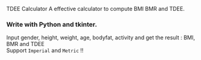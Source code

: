 TDEE Calculator
A effective calculator to compute BMI BMR and TDEE. 

### Write with Python and tkinter.  
Input gender, height, weight, age, bodyfat, activity and get the result : BMI, BMR and TDEE   
Support `Imperial` and `Metric` !!
